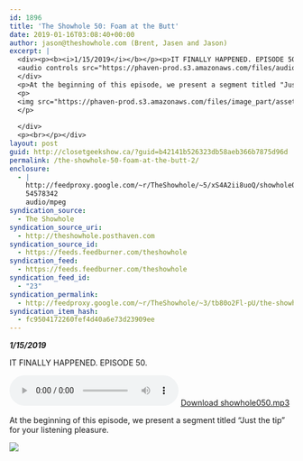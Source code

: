 ```yaml
---
id: 1896
title: 'The Showhole 50: Foam at the Butt'
date: 2019-01-16T03:08:40+00:00
author: jason@theshowhole.com (Brent, Jasen and Jason)
excerpt: |
  <div><p><b><i>1/15/2019</i></b></p><p>IT FINALLY HAPPENED. EPISODE 50.&nbsp;</p><p>        </p><div>
  <audio controls src="https://phaven-prod.s3.amazonaws.com/files/audio_part/asset/2197305/K6gyuYMiOuI3WG4XwJYhTf7rKWE/showhole050.mp3"></audio> <a href="https://phaven-prod.s3.amazonaws.com/files/audio_part/asset/2197305/K6gyuYMiOuI3WG4XwJYhTf7rKWE/showhole050.mp3">Download showhole050.mp3</a>
  </div>
  <p>At the beginning of this episode, we present a segment titled "Just the tip" for your listening pleasure.<br></p><p>        </p><div>
  <p>
  <img src="https://phaven-prod.s3.amazonaws.com/files/image_part/asset/2197306/dPSor9qiEITdC83iAXw50J0UpBc/medium_sh50.jpg">
  </p>
  
  </div>
  <p><br></p></div>
layout: post
guid: http://closetgeekshow.ca/?guid=b42141b526323db58aeb366b7875d96d
permalink: /the-showhole-50-foam-at-the-butt-2/
enclosure:
  - |
    http://feedproxy.google.com/~r/TheShowhole/~5/xS4A2ii8uoQ/showhole050.mp3
    54578342
    audio/mpeg
syndication_source:
  - The Showhole
syndication_source_uri:
  - http://theshowhole.posthaven.com
syndication_source_id:
  - https://feeds.feedburner.com/theshowhole
syndication_feed:
  - https://feeds.feedburner.com/theshowhole
syndication_feed_id:
  - "23"
syndication_permalink:
  - http://feedproxy.google.com/~r/TheShowhole/~3/tb80o2Fl-pU/the-showhole-50-foam-at-the-butt
syndication_item_hash:
  - fc9504172260fef4d40a6e73d23909ee
---
```

<div class="posthaven-post-body">
  <p>
    <b><i>1/15/2019</i></b>
  </p>
  
  <p>
    IT FINALLY HAPPENED. EPISODE 50. 
  </p>
  
  <p>
    <div class="posthaven-file posthaven-file-audio posthaven-file-state-processed" id="posthaven_audio_2197305" >
      <audio controls src="https://phaven-prod.s3.amazonaws.com/files/audio_part/asset/2197305/K6gyuYMiOuI3WG4XwJYhTf7rKWE/showhole050.mp3" type="audio/mpeg"></audio> <a class="posthaven-file-download" download href="https://phaven-prod.s3.amazonaws.com/files/audio_part/asset/2197305/K6gyuYMiOuI3WG4XwJYhTf7rKWE/showhole050.mp3">Download showhole050.mp3</a>
    </div>
  </p>
  
  <p>
    At the beginning of this episode, we present a segment titled &#8220;Just the tip&#8221; for your listening pleasure.
  </p>
  
  <div class="posthaven-gallery" id="posthaven_gallery[1379875]">
    <p class="posthaven-file posthaven-file-image posthaven-file-state-processed">
      <img class="posthaven-gallery-image" src="https://phaven-prod.s3.amazonaws.com/files/image_part/asset/2197306/dPSor9qiEITdC83iAXw50J0UpBc/medium_sh50.jpg" data-posthaven-state='processed'
data-medium-src='https://phaven-prod.s3.amazonaws.com/files/image_part/asset/2197306/dPSor9qiEITdC83iAXw50J0UpBc/medium_sh50.jpg'
data-medium-width='351'
data-medium-height='351'
data-large-src='https://phaven-prod.s3.amazonaws.com/files/image_part/asset/2197306/dPSor9qiEITdC83iAXw50J0UpBc/large_sh50.jpg'
data-large-width='351'
data-large-height='351'
data-thumb-src='https://phaven-prod.s3.amazonaws.com/files/image_part/asset/2197306/dPSor9qiEITdC83iAXw50J0UpBc/thumb_sh50.jpg'
data-thumb-width='200'
data-thumb-height='200'
data-xlarge-src='https://phaven-prod.s3.amazonaws.com/files/image_part/asset/2197306/dPSor9qiEITdC83iAXw50J0UpBc/xlarge_sh50.jpg'
data-xlarge-width='351'
data-xlarge-height='351'
data-orig-src='https://phaven-prod.s3.amazonaws.com/files/image_part/asset/2197306/dPSor9qiEITdC83iAXw50J0UpBc/sh50.jpg'
data-orig-width='351'
data-orig-height='351'
data-posthaven-id='2197306' />
    </p></p>
  </div></p> 
  
  <p>
  </p>
</div>